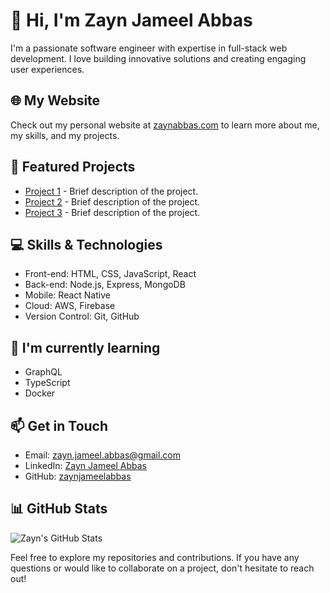 # 👋 Hi, I'm Zayn Jameel Abbas

I'm a passionate software engineer with expertise in full-stack web development. I love building innovative solutions and creating engaging user experiences.

## 🌐 My Website

Check out my personal website at [zaynabbas.com](https://zaynabbas.com) to learn more about me, my skills, and my projects.

## 🚀 Featured Projects

- [Project 1](link-to-project-1) - Brief description of the project.
- [Project 2](link-to-project-2) - Brief description of the project.
- [Project 3](link-to-project-3) - Brief description of the project.

## 💻 Skills & Technologies

- Front-end: HTML, CSS, JavaScript, React
- Back-end: Node.js, Express, MongoDB
- Mobile: React Native
- Cloud: AWS, Firebase
- Version Control: Git, GitHub

## 🌱 I'm currently learning

- GraphQL
- TypeScript
- Docker

## 📫 Get in Touch

- Email: [zayn.jameel.abbas@gmail.com](mailto:zayn.jameel.abbas@gmail.com)
- LinkedIn: [Zayn Jameel Abbas](https://www.linkedin.com/in/zayn-jameel-abbas/)
- GitHub: [zaynjameelabbas](https://github.com/zaynjameelabbas)

## 📊 GitHub Stats

![Zayn's GitHub Stats](https://github-readme-stats.vercel.app/api?username=zaynabbas&show_icons=true&theme=radical)

Feel free to explore my repositories and contributions. If you have any questions or would like to collaborate on a project, don't hesitate to reach out!

